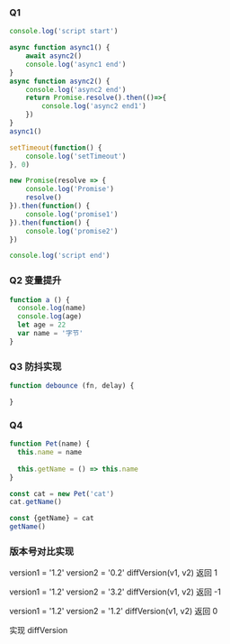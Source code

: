 ### Q1
```js
console.log('script start')

async function async1() {
    await async2()
    console.log('async1 end')
}
async function async2() {
    console.log('async2 end')
    return Promise.resolve().then(()=>{
        console.log('async2 end1')
    })
}
async1()

setTimeout(function() {
    console.log('setTimeout')
}, 0)

new Promise(resolve => {
    console.log('Promise')
    resolve()
}).then(function() {
    console.log('promise1')
}).then(function() {
    console.log('promise2')
})

console.log('script end')
```
### Q2 变量提升
```js
function a () {
  console.log(name)
  console.log(age)
  let age = 22
  var name = '字节'
}
```

### Q3 防抖实现
```js
function debounce (fn, delay) {

}
```

### Q4 
```js
function Pet(name) {
  this.name = name
  
  this.getName = () => this.name
}

const cat = new Pet('cat')
cat.getName()

const {getName} = cat 
getName()
```

### 版本号对比实现

version1 = '1.2' version2 = '0.2'
diffVersion(v1, v2) 返回 1

version1 = '1.2' version2 = '3.2'
diffVersion(v1, v2) 返回 -1

version1 = '1.2' version2 = '1.2'
diffVersion(v1, v2) 返回 0

实现 diffVersion
